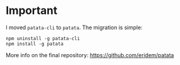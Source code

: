 # Important

I moved `patata-cli` to `patata`. The migration is simple:

```
npm uninstall -g patata-cli
npm install -g patata
```

More info on the final repository: <https://github.com/eridem/patata>
